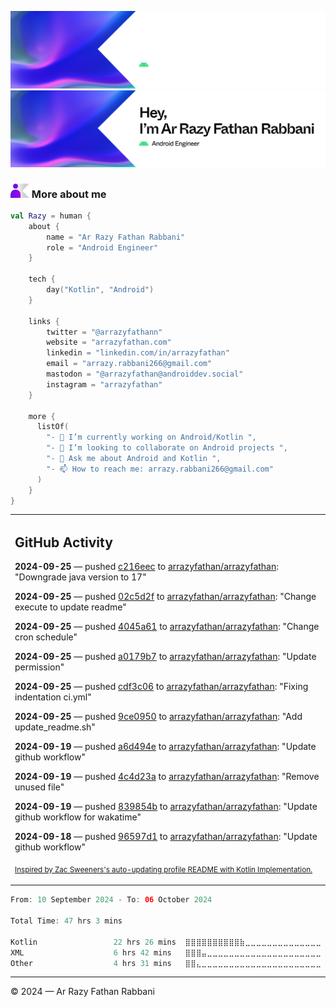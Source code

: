 ![Ar Razy Fathan Rabbani Banner](https://github.com/arrazyfathan/arrazyfathan/blob/main/media/banner-dark.png#gh-dark-mode-only)
![Ar Razy Fathan Rabbani Banner](https://github.com/arrazyfathan/arrazyfathan/blob/main/media/banner-light.png#gh-light-mode-only)

### <img width="30" alt="about" src="https://github.com/arrazyfathan/arrazyfathan/blob/main/media/about.png"> More about me

```kotlin
val Razy = human {
    about {
        name = "Ar Razy Fathan Rabbani"
        role = "Android Engineer"
    }

    tech {
        day("Kotlin", "Android")
    }

    links {
        twitter = "@arrazyfathann"
        website = "arrazyfathan.com"
        linkedin = "linkedin.com/in/arrazyfathan"
        email = "arrazy.rabbani266@gmail.com"
        mastodon = "@arrazyfathan@androiddev.social"
        instagram = "arrazyfathan"
    }

    more {
      listOf(
        "- 🔭 I’m currently working on Android/Kotlin ",
        "- 👯 I’m looking to collaborate on Android projects ",
        "- 💬 Ask me about Android and Kotlin ",
        "- 📫 How to reach me: arrazy.rabbani266@gmail.com"
      )
    }
}
```


<table><tr><td valign="top" width="100%">    

## GitHub Activity

**2024-09-25** — pushed [c216eec](https://github.com/arrazyfathan/arrazyfathan/commits/c216eec71936c8dea7596b046f3b5752db049b2e) to [arrazyfathan/arrazyfathan](https://github.com/arrazyfathan/arrazyfathan): "Downgrade java version to 17"

**2024-09-25** — pushed [02c5d2f](https://github.com/arrazyfathan/arrazyfathan/commits/02c5d2fa8d6c886224206d6937b3bc384dc155a2) to [arrazyfathan/arrazyfathan](https://github.com/arrazyfathan/arrazyfathan): "Change execute to update readme"

**2024-09-25** — pushed [4045a61](https://github.com/arrazyfathan/arrazyfathan/commits/4045a61f4114e06ebb0b1ec648fda80a3daece44) to [arrazyfathan/arrazyfathan](https://github.com/arrazyfathan/arrazyfathan): "Change cron schedule"

**2024-09-25** — pushed [a0179b7](https://github.com/arrazyfathan/arrazyfathan/commits/a0179b747887a131e5d141de9ad7d8554382a36f) to [arrazyfathan/arrazyfathan](https://github.com/arrazyfathan/arrazyfathan): "Update permission"

**2024-09-25** — pushed [cdf3c06](https://github.com/arrazyfathan/arrazyfathan/commits/cdf3c0612676df906f19dbb728ad1ece6f1517de) to [arrazyfathan/arrazyfathan](https://github.com/arrazyfathan/arrazyfathan): "Fixing indentation ci.yml"

**2024-09-25** — pushed [9ce0950](https://github.com/arrazyfathan/arrazyfathan/commits/9ce0950a108a0fc99359629d1c79d7dee2df8413) to [arrazyfathan/arrazyfathan](https://github.com/arrazyfathan/arrazyfathan): "Add update_readme.sh"

**2024-09-19** — pushed [a6d494e](https://github.com/arrazyfathan/arrazyfathan/commits/a6d494e24c10a23a65f395955a9ab3ddfa17fef9) to [arrazyfathan/arrazyfathan](https://github.com/arrazyfathan/arrazyfathan): "Update github workflow"

**2024-09-19** — pushed [4c4d23a](https://github.com/arrazyfathan/arrazyfathan/commits/4c4d23a6d48d8439ddb9977356bee7ff1b3e9a13) to [arrazyfathan/arrazyfathan](https://github.com/arrazyfathan/arrazyfathan): "Remove unused file"

**2024-09-19** — pushed [839854b](https://github.com/arrazyfathan/arrazyfathan/commits/839854b833bd4cdc0593936f4266b7b757145054) to [arrazyfathan/arrazyfathan](https://github.com/arrazyfathan/arrazyfathan): "Update github workflow for wakatime"

**2024-09-18** — pushed [96597d1](https://github.com/arrazyfathan/arrazyfathan/commits/96597d1eba36c794e8fbf013e43baba7353fa78d) to [arrazyfathan/arrazyfathan](https://github.com/arrazyfathan/arrazyfathan): "Update github workflow"
                
<sub><a href="https://github.com/ZacSweers/ZacSweers/">Inspired by Zac Sweeners's auto-updating profile README with Kotlin Implementation.</a></sub>
</table>

<!--START_SECTION:waka-->

```kotlin
From: 10 September 2024 - To: 06 October 2024

Total Time: 47 hrs 3 mins

Kotlin                 22 hrs 26 mins  ⣿⣿⣿⣿⣿⣿⣿⣿⣿⣿⣷⣀⣀⣀⣀⣀⣀⣀⣀⣀⣀⣀⣀⣀⣀   43.51 %
XML                    6 hrs 42 mins   ⣿⣿⣿⣤⣀⣀⣀⣀⣀⣀⣀⣀⣀⣀⣀⣀⣀⣀⣀⣀⣀⣀⣀⣀⣀   13.00 %
Other                  4 hrs 31 mins   ⣿⣿⣄⣀⣀⣀⣀⣀⣀⣀⣀⣀⣀⣀⣀⣀⣀⣀⣀⣀⣀⣀⣀⣀⣀   08.77 %
```

<!--END_SECTION:waka-->

---
© 2024 — Ar Razy Fathan Rabbani